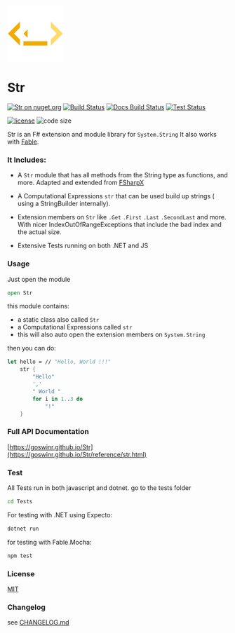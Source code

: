 ![Logo](https://raw.githubusercontent.com/goswinr/Str/main/docs/img/logo128.png)
# Str

[![Str on nuget.org](https://img.shields.io/nuget/v/Str)](https://www.nuget.org/packages/Str/)
[![Build Status](https://github.com/goswinr/Str/actions/workflows/build.yml/badge.svg)](https://github.com/goswinr/Str/actions/workflows/build.yml)
[![Docs Build Status](https://github.com/goswinr/Str/actions/workflows/docs.yml/badge.svg)](https://github.com/goswinr/Str/actions/workflows/docs.yml)
[![Test Status](https://github.com/goswinr/Str/actions/workflows/test.yml/badge.svg)](https://github.com/goswinr/Str/actions/workflows/test.yml)

[![license](https://img.shields.io/github/license/goswinr/Str)](LICENSE.md)
![code size](https://img.shields.io/github/languages/code-size/goswinr/Str.svg)

Str is an F# extension and module library for `System.String`
It also works with [Fable](https://fable.io/).

### It Includes:

- A `Str` module that has all methods from the String type as functions, and more. Adapted and extended from [FSharpX](https://github.com/fsprojects/FSharpx.Extras/blob/master/src/FSharpx.Extras/String.fs)
- A  Computational Expressions `str` that can be used build up strings ( using a StringBuilder internally).
- Extension members on `Str` like `.Get` `.First` `.Last` `.SecondLast` and more.
With nicer IndexOutOfRangeExceptions that include the bad index and the actual size.

- Extensive Tests running on both .NET and JS

### Usage
Just open the module

```fsharp
open Str
```

this module contains:
- a static class also called `Str`
- a Computational Expressions called `str`
- this will also auto open the extension members on `System.String`

then you can do:

```fsharp
let hello = // "Hello, World !!!"
    str {
        "Hello"
        ','
        " World "
        for i in 1..3 do
            "!"
    }
```

### Full API Documentation

[https://goswinr.github.io/Str](https://goswinr.github.io/Str/reference/str.html)


### Test
All Tests run in both javascript and dotnet.
go to the tests folder

```bash
cd Tests
```

For testing with .NET using Expecto:

```bash
dotnet run
```

for testing with Fable.Mocha:

```bash
npm test
```

### License
[MIT](https://github.com/goswinr/Str/blob/main/LICENSE.md)

### Changelog
see [CHANGELOG.md](https://github.com/goswinr/Str/blob/main/CHANGELOG.md)